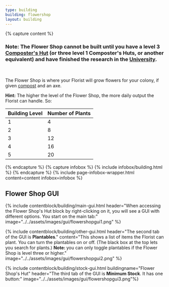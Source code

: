 ```yaml
---
type: building
building: flowershop
layout: building
---
```

{% capture content %}
### Note: The Flower Shop cannot be built until you have a level 3 [Composter's Hut](../../source/buildings/composter) (or three level 1 Composter's Huts, or another equivalent) and have finished the research in the [University](../../source/buildings/university).
<br>

The Flower Shop is where your Florist will grow flowers for your colony, if given [compost](../../source/items/compost) and an axe.

**Hint:** The higher the level of the Flower Shop, the more daily output the Florist can handle. So:

| Building Level | Number of Plants |
| -------------- | ---------------- |
| 1              | 4                |
| 2              | 8                |
| 3              | 12               |
| 4              | 16               |
| 5              | 20               |
{% endcapture %}
{% capture infobox %}
{% include infobox/building.html %}
{% endcapture %}
{% include page-infobox-wrapper.html content=content infobox=infobox %}

## Flower Shop GUI

{% include contentblock/building/main-gui.html header="When accessing the Flower Shop's Hut block by right-clicking on it, you will see a GUI with different options. You start on the main tab:" image="../../assets/images/gui/flowershopgui1.png" %}

{% include contentblock/building/other-gui.html header="The second tab of the GUI is <strong>Plantables</strong>." content="This shows a list of items the Florist can plant. You can turn the plantables on or off. (The black box at the top lets you search for plants.) <b>Note: </b>you can only toggle plantables if the Flower Shop is level three or higher." image="../../assets/images/gui/flowershopgui2.png" %}

{% include contentblock/building/stock-gui.html buildingname="Flower Shop's Hut" header="The third tab of the GUI is <strong>Minimum Stock</strong>. It has one button:" image="../../assets/images/gui/flowershopgui3.png"%}